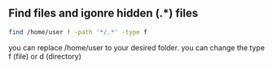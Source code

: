 ## Find files and igonre hidden (.*) files
```bash
find /home/user ! -path '*/.*' -type f
```

you can replace /home/user to your desired folder.
you can change the type f (file) or d (directory)

